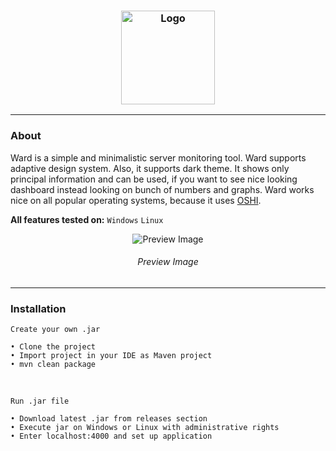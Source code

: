 <h3 align="center">
    <img src="images/logo.png" alt="Logo" width="150" height="150"/>
</h3>

---

### About

Ward is a simple and minimalistic server monitoring tool. Ward supports adaptive design system. Also, it supports dark theme.
It shows only principal information and can be used, if you want to see nice looking dashboard instead looking on bunch of numbers and graphs.
Ward works nice on all popular operating systems, because it uses [OSHI](https://github.com/oshi/oshi).

**All features tested on:** `Windows` `Linux`

<p align = "center">
    <img src = "images/preview.png" alt = "Preview Image" />
</p>

<h6 align = "center">Preview Image</h6>

---

### Installation

    Create your own .jar

    • Clone the project
    • Import project in your IDE as Maven project
    • mvn clean package

<br>

    Run .jar file

    • Download latest .jar from releases section
    • Execute jar on Windows or Linux with administrative rights
    • Enter localhost:4000 and set up application

